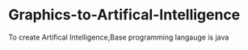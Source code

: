# Graphics-to-Artifical-Intelligence
To create Artifical Intelligence,Base programming langauge is java
